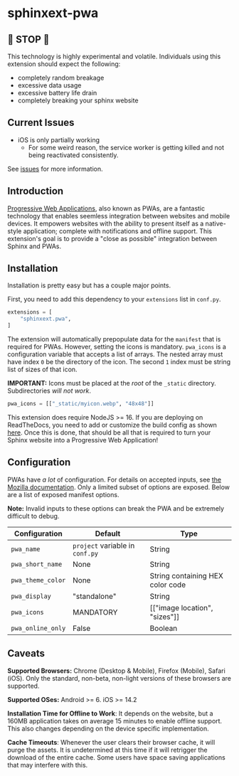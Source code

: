 # sphinxext-pwa

## 🛑 **STOP** 🛑

This technology is highly experimental and volatile. Individuals using this extension should expect the following:

- completely random breakage
- excessive data usage
- excessive battery life drain
- completely breaking your sphinx website

## Current Issues
- iOS is only partially working
  - For some weird reason, the service worker is getting killed and not being reactivated consistently.

See [issues](https://github.com/ItayZiv/sphinxext-pwa/issues/) for more information.

## Introduction
[Progressive Web Applications](https://developers.google.com/web/updates/2015/12/getting-started-pwa), also known as PWAs, are a fantastic technology that enables seemless integration between websites and mobile devices. It empowers websites with the ability to present itself as a native-style application; complete with notifications and offline support. This extension's goal is to provide a "close as possible" integration between Sphinx and PWAs.

## Installation

Installation is pretty easy but has a couple major points.

First, you need to add this dependency to your `extensions` list in `conf.py`.

```python
extensions = [
    "sphinxext.pwa",
]
```

The extension will automatically prepopulate data for the `manifest` that is required for PWAs. However, setting the icons is mandatory. `pwa_icons` is a configuration variable that accepts a list of arrays. The nested array must have index `0` be the directory of the icon. The second `1` index must be string list of sizes of that icon. 

**IMPORTANT:** Icons must be placed at the *root* of the `_static` directory. Subdirectories *will not work*.

```python
pwa_icons = [["_static/myicon.webp", "48x48"]]
```

This extension does require NodeJS >= 16. If you are deploying on ReadTheDocs, you need to add or customize the build config as shown [here](https://docs.readthedocs.io/en/stable/config-file/v2.html). Once this is done, that should be all that is required to turn your Sphinx website into a Progressive Web Application!

## Configuration

PWAs have *a lot* of configuration. For details on accepted inputs, see [the Mozilla documentation](https://developer.mozilla.org/en-US/docs/Web/Manifest). Only a limited subset of options are exposed. Below are a list of exposed manifest options.

**Note:** Invalid inputs to these options can break the PWA and be extremely difficult to debug.

| Configuration     | Default                         | Type                             |
|-------------------|---------------------------------|----------------------------------|
| `pwa_name`        | `project` variable in `conf.py` | String                           |
| `pwa_short_name`  | None                            | String                           |
| `pwa_theme_color` | None                            | String containing HEX color code |
| `pwa_display`     | "standalone"                    | String                           |
| `pwa_icons`       | MANDATORY                       | [["image location", "sizes"]]    |
| `pwa_online_only` | False                           | Boolean                          |

## Caveats

**Supported Browsers:** Chrome (Desktop & Mobile), Firefox (Mobile), Safari (iOS). Only the standard, non-beta, non-light versions of these browsers are supported.

**Supported OSes:** Android >= 6. iOS >= 14.2

**Installation Time for Offline to Work**: It depends on the website, but a 160MB application takes on average 15 minutes to enable offline support. This also changes depending on the device specific implementation.

**Cache Timeouts**: Whenever the user clears their browser cache, it will purge the assets. It is undetermined at this time if it will retrigger the download of the entire cache. Some users have space saving applications that may interfere with this.
